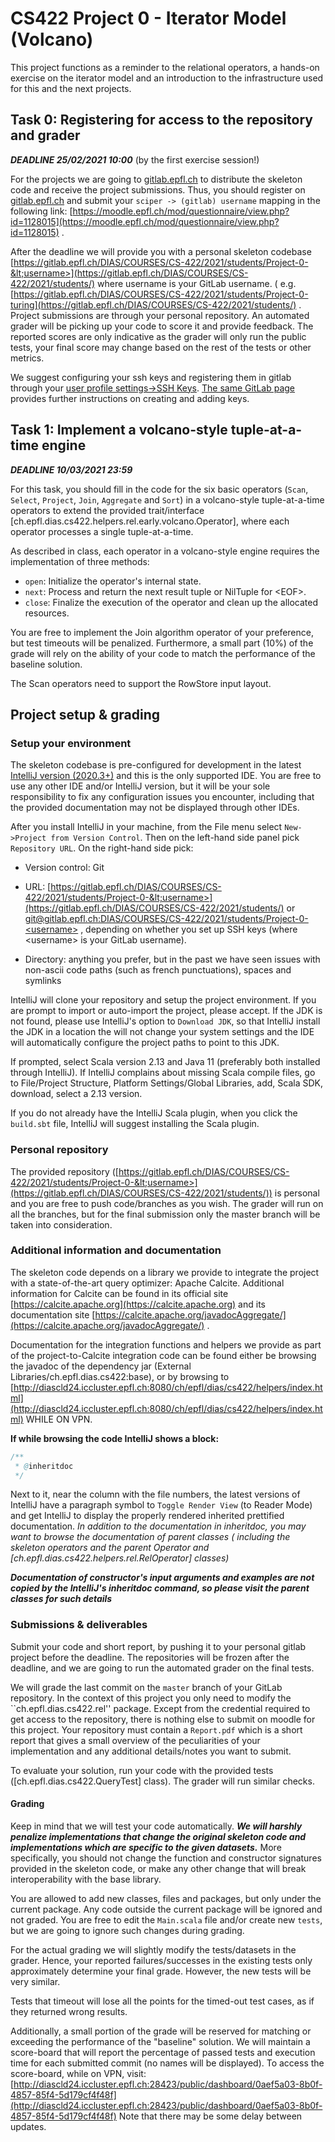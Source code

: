 # CS422 Project 0 - Iterator Model (Volcano)

This project functions as a reminder to the relational operators, a hands-on exercise on the iterator model and an
introduction to the infrastructure used for this and the next projects.

## Task 0: Registering for access to the repository and grader

***DEADLINE 25/02/2021 10:00*** (by the first exercise session!)

For the projects we are going to [gitlab.epfl.ch](https://gitlab.epfl.ch) to distribute the skeleton code and receive
the project submissions. Thus, you should register on [gitlab.epfl.ch](https://gitlab.epfl.ch) and submit
your `sciper -> (gitlab) username` mapping in the following link:
[https://moodle.epfl.ch/mod/questionnaire/view.php?id=1128015](https://moodle.epfl.ch/mod/questionnaire/view.php?id=1128015)
.

After the deadline we will provide you with a personal skeleton codebase
[https://gitlab.epfl.ch/DIAS/COURSES/CS-422/2021/students/Project-0-&lt;username>](https://gitlab.epfl.ch/DIAS/COURSES/CS-422/2021/students/)
where username is your GitLab username.
(
e.g. [https://gitlab.epfl.ch/DIAS/COURSES/CS-422/2021/students/Project-0-turing](https://gitlab.epfl.ch/DIAS/COURSES/CS-422/2021/students/)
. Project submissions are through your personal repository. An automated grader will be picking up your code to score it
and provide feedback. The reported scores are only indicative as the grader will only run the public tests, your final
score may change based on the rest of the tests or other metrics.

We suggest configuring your ssh keys and registering them in gitlab through
your [user profile settings->SSH Keys](https://gitlab.epfl.ch/-/profile/keys).
[The same GitLab page](https://gitlab.epfl.ch/-/profile/keys) provides further instructions on creating and adding keys.

## Task 1: Implement a volcano-style tuple-at-a-time engine

***DEADLINE 10/03/2021 23:59***

For this task, you should fill in the code for the six basic operators
(`Scan`, `Select`, `Project`, `Join`, `Aggregate` and `Sort`)
in a volcano-style tuple-at-a-time operators to extend the provided
trait/interface [ch.epfl.dias.cs422.helpers.rel.early.volcano.Operator], where each operator processes a single
tuple-at-a-time.

As described in class, each operator in a volcano-style engine requires the implementation of three methods:

* `open`: Initialize the operator's internal state.
* `next`: Process and return the next result tuple or NilTuple for \<EOF>.
* `close`: Finalize the execution of the operator and clean up the allocated resources.

You are free to implement the Join algorithm operator of your preference, but test timeouts will be penalized.
Furthermore, a small part (10%) of the grade will rely on the ability of your code to match the performance of the
baseline solution.

The Scan operators need to support the RowStore input layout.

## Project setup & grading

### Setup your environment

The skeleton codebase is pre-configured for development in the
latest [IntelliJ version (2020.3+)](https://www.jetbrains.com/idea/) and this is the only supported IDE. You are free to
use any other IDE and/or IntelliJ version, but it will be your sole responsibility to fix any configuration issues you
encounter, including that the provided documentation may not be displayed through other IDEs.

After you install IntelliJ in your machine, from the File menu select
`New->Project from Version Control`. Then on the left-hand side panel pick `Repository URL`. On the right-hand side
pick:

* Version control: Git
* URL: [https://gitlab.epfl.ch/DIAS/COURSES/CS-422/2021/students/Project-0-&lt;username>](https://gitlab.epfl.ch/DIAS/COURSES/CS-422/2021/students/)
or [git@gitlab.epfl.ch:DIAS/COURSES/CS-422/2021/students/Project-0-&lt;username>](git@gitlab.epfl.ch:DIAS/COURSES/CS-422/2021/students/)
, depending on whether you set up SSH keys (where \<username> is your GitLab username).

* Directory: anything you prefer, but in the past we have seen issues with non-ascii code paths (such as french
  punctuations), spaces and symlinks

IntelliJ will clone your repository and setup the project environment. If you are prompt to import or auto-import the
project, please accept. If the JDK is not found, please use IntelliJ's option to `Download JDK`, so that IntelliJ
install the JDK in a location the will not change your system settings and the IDE will automatically configure the
project paths to point to this JDK.

If prompted, select Scala version 2.13 and Java 11 (preferably both installed through IntelliJ). If IntelliJ complains
about missing Scala compile files, go to File/Project Structure, Platform Settings/Global Libraries, add, Scala SDK,
download, select a 2.13 version.

If you do not already have the IntelliJ Scala plugin, when you click the `build.sbt` file, IntelliJ will suggest
installing the Scala plugin.

### Personal repository

The provided
repository ([https://gitlab.epfl.ch/DIAS/COURSES/CS-422/2021/students/Project-0-&lt;username>](https://gitlab.epfl.ch/DIAS/COURSES/CS-422/2021/students/))
is personal and you are free to push code/branches as you wish. The grader will run on all the branches, but for the
final submission only the master branch will be taken into consideration.

### Additional information and documentation

The skeleton code depends on a library we provide to integrate the project with a state-of-the-art query optimizer:
Apache Calcite. Additional information for Calcite can be found in its official
site [https://calcite.apache.org](https://calcite.apache.org)
and its documentation site [https://calcite.apache.org/javadocAggregate/](https://calcite.apache.org/javadocAggregate/)
.

Documentation for the integration functions and helpers we provide as part of the project-to-Calcite integration code
can be found either be browsing the javadoc of the dependency jar (External Libraries/ch.epfl.dias.cs422:base), or by
browsing to
[http://diascld24.iccluster.epfl.ch:8080/ch/epfl/dias/cs422/helpers/index.html](http://diascld24.iccluster.epfl.ch:8080/ch/epfl/dias/cs422/helpers/index.html)
WHILE ON VPN.

**If while browsing the code IntelliJ shows a block:**

```scala
/**
 * @inheritdoc
 */
```

Next to it, near the column with the file numbers, the latest versions of IntelliJ have a paragraph symbol
to `Toggle Render View` (to Reader Mode) and get IntelliJ to display the properly rendered inherited prettified
documentation.
*In addition to the documentation in inheritdoc, you may want to browse the documentation of parent classes (
including the skeleton operators and the parent Operator and [ch.epfl.dias.cs422.helpers.rel.RelOperator] classes)*

***Documentation of constructor's input arguments and examples are not copied by the IntelliJ's inheritdoc command, so
please visit the parent classes for such details***

### Submissions & deliverables

Submit your code and short report, by pushing it to your personal gitlab project before the deadline. The repositories
will be frozen after the deadline, and we are going to run the automated grader on the final tests.

We will grade the last commit on the `master` branch of your GitLab repository. In the context of this project you only
need to modify the ``ch.epfl.dias.cs422.rel'' package. Except from the credential required to get access to the
repository, there is nothing else to submit on moodle for this project. Your repository must contain a `Report.pdf`
which is a short report that gives a small overview of the peculiarities of your implementation and any additional
details/notes you want to submit.

To evaluate your solution, run your code with the provided tests ([ch.epfl.dias.cs422.QueryTest] class). The grader will
run similar checks.

#### Grading

Keep in mind that we will test your code automatically. ***We will harshly penalize implementations that change the
original skeleton code and implementations which are specific to the given datasets.*** More specifically, you should
not change the function and constructor signatures provided in the skeleton code, or make any other change that will
break interoperability with the base library.

You are allowed to add new classes, files and packages, but only under the current package. Any code outside the current
package will be ignored and not graded. You are free to edit the `Main.scala` file and/or create new `tests`, but we are
going to ignore such changes during grading.

For the actual grading we will slightly modify the tests/datasets in the grader. Hence, your reported failures/successes
in the existing tests only approximately determine your final grade. However, the new tests will be very similar.

Tests that timeout will lose all the points for the timed-out test cases, as if they returned wrong results.

Additionally, a small portion of the grade will be reserved for matching or exceeding the performance of the "baseline"
solution. We will maintain a score-board that will report the percentage of passed tests and execution time for each
submitted commit (no names will be displayed). To access the score-board, while on VPN, visit:
[http://diascld24.iccluster.epfl.ch:28423/public/dashboard/0aef5a03-8b0f-4857-85f4-5d179cf4f48f](http://diascld24.iccluster.epfl.ch:28423/public/dashboard/0aef5a03-8b0f-4857-85f4-5d179cf4f48f)
Note that there may be some delay between updates.

